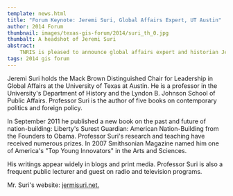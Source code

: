 ```yaml
---
template: news.html
title: "Forum Keynote: Jeremi Suri, Global Affairs Expert, UT Austin"
author: 2014 Forum
thumbnail: images/texas-gis-forum/2014/suri_th_0.jpg
thumbalt: A headshot of Jeremi Suri
abstract: 
    TNRIS is pleased to announce global affairs expert and historian Jeremi Suri as a keynote for the 2014 Forum
tags: 2014 gis forum
---
```


Jeremi Suri holds the Mack Brown Distinguished Chair for Leadership in Global Affairs at the University of Texas at Austin. He is a professor in the University's Department of History and the Lyndon B. Johnson School of Public Affairs. Professor Suri is the author of five books on contemporary politics and foreign policy.

In September 2011 he published a new book on the past and future of nation-building: Liberty's Surest Guardian: American Nation-Building from the Founders to Obama. Professor Suri's research and teaching have received numerous prizes. In 2007 Smithsonian Magazine named him one of America's "Top Young Innovators" in the Arts and Sciences.

His writings appear widely in blogs and print media. Professor Suri is also a frequent public lecturer and guest on radio and television programs.

Mr. Suri's website: [jermisuri.net.](http://www.jermisuri.net.)